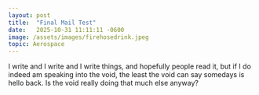 ```yaml
---
layout: post
title:  "Final Mail Test"
date:   2025-10-31 11:11:11 -0600
image: /assets/images/firehosedrink.jpeg
topic: Aerospace
---
```


I write and I write and I write things, and hopefully people read it, but if I do indeed am speaking into the void, the least the void can say somedays is hello back. Is the void really doing that much else anyway?